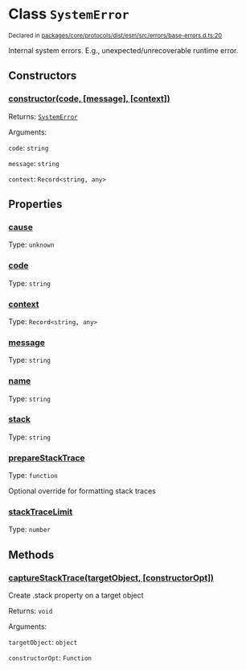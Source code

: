 # Class `SystemError`
<sub>Declared in [packages/core/protocols/dist/esm/src/errors/base-errors.d.ts:20]()</sub>


Internal system errors.
E.g., unexpected/unrecoverable runtime error.

## Constructors
### [constructor(code, \[message\], \[context\])]()




Returns: <code>[SystemError](/api/@dxos/react-client/classes/SystemError)</code>

Arguments: 

`code`: <code>string</code>

`message`: <code>string</code>

`context`: <code>Record&lt;string, any&gt;</code>



## Properties
### [cause]()
Type: <code>unknown</code>



### [code]()
Type: <code>string</code>



### [context]()
Type: <code>Record&lt;string, any&gt;</code>



### [message]()
Type: <code>string</code>



### [name]()
Type: <code>string</code>



### [stack]()
Type: <code>string</code>



### [prepareStackTrace]()
Type: <code>function</code>

Optional override for formatting stack traces

### [stackTraceLimit]()
Type: <code>number</code>




## Methods
### [captureStackTrace(targetObject, \[constructorOpt\])]()


Create .stack property on a target object

Returns: <code>void</code>

Arguments: 

`targetObject`: <code>object</code>

`constructorOpt`: <code>Function</code>


